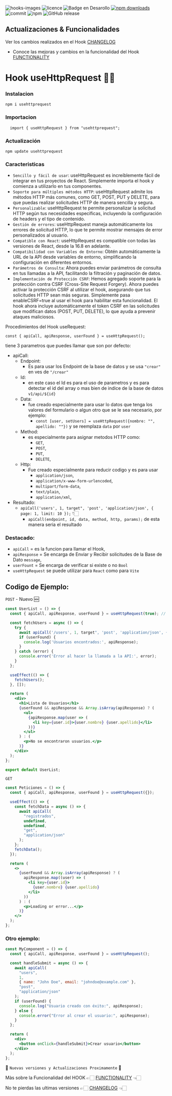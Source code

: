 ![hooks-images](https://github.com/user-attachments/assets/39266a60-7e6d-4d10-a46b-3d1dc6d3a3e5)
![licence](https://img.shields.io/github/license/GianfrancoD/useRequest)
![Badge en Desarollo](https://img.shields.io/badge/Status-En%20Desarrollo-green)
[![npm downloads](https://img.shields.io/npm/dt/usehttprequest.svg)](https://www.npmjs.com/package/usehttprequest)
![commit](https://img.shields.io/github/commits-since/GianfrancoD/useRequest/1.0.3)
![npm](https://img.shields.io/npm/v/usehttprequest)
![GitHub release](https://img.shields.io/github/release/GianfrancoD/usehttprequest)

## Actualizaciones & Funcionalidades

Ver los cambios realizados en el Hook [CHANGELOG](./CHANGELOG.md)

- Conoce las mejoras y cambios en la funcionalidad del Hook [FUNCTIONALITY](FUNCTIONALITY.md)

# Hook useHttpRequest ✍🏻

### Instalacion

```
npm i usehttprequest
```

### Importacion

```
  import { useHttpRequest } from "usehttprequest";
```

### Actualización

```
npm update usehttprequest
```

### Caracteristicas

- `Sencillo y fácil de usar`: useHttpRequest es increíblemente fácil de integrar en tus proyectos de React. Simplemente importa el hook y comienza a utilizarlo en tus componentes.
- `Soporte para múltiples métodos HTTP`: useHttpRequest admite los métodos HTTP más comunes, como GET, POST, PUT y DELETE, para que puedas realizar solicitudes HTTP de manera sencilla y segura.
- `Personalizable`: useHttpRequest te permite personalizar la solicitud HTTP según tus necesidades específicas, incluyendo la configuración de headers y el tipo de contenido.
- `Gestión de errores`: useHttpRequest maneja automáticamente los errores de solicitud HTTP, lo que te permite mostrar mensajes de error personalizados al usuario.
- `Compatible con React`: useHttpRequest es compatible con todas las versiones de React, desde la 16.8 en adelante.
- `Compatibilidad con Variables de Entorno`: Obtén automáticamente la URL de la API desde variables de entorno, simplificando la configuración en diferentes entornos.
- `Parámetros de Consulta`: Ahora puedes enviar parámetros de consulta en tus llamadas a la API, facilitando la filtración y paginación de datos.
- `Implementación de Protección CSRF`: Hemos agregado soporte para la protección contra CSRF (Cross-Site Request Forgery). Ahora puedes activar la protección CSRF al utilizar el hook, asegurando que tus solicitudes HTTP sean más seguras. Simplemente pasa enableCSRF=true al usar el hook para habilitar esta funcionalidad. El hook ahora incluye automáticamente el token CSRF en las solicitudes que modifican datos (POST, PUT, DELETE), lo que ayuda a prevenir ataques maliciosos.

Procedimientos del Hook useRequest:

`const { apiCall, apiResponse, userFound } = useHttpRequest();`

tiene 3 parametros que puedes llamar que son por defecto:

- apiCall:
  - Endpoint:
    - Es para usar los Endpoint de la base de datos y se usa `"crear"` en ves de `"/crear"`
  - Id:
    - en este caso el Id es para el uso de parametros y es para detectar el id del array o mas bien de indice de la base de datos `v1/api/${id}`
  - Data:
    - fue creado especialmente para usar lo datos que tenga los valores del formulario o algun otro que se le sea necesario, por ejemplo:
      - `const [user, setUsers] = useHttpRequest({nombre: "", apellido: ""})` y se reemplaza `data` por `user`
  - Method:
    - es especialmente para asignar metodos HTTP como:
      - `GET`,
      - `POST`,
      - `PUT`,
      - `DELETE`,
  - Http:
    - Fue creado especialmente para reducir codigo y es para usar
      - `application/json`,
      - `application/x-www-form-urlencoded`,
      - `multipart/form-data`,
      - `text/plain`,
      - `application/xml`,
- Resultado:
  - `apiCall('users', 1, target", 'post', 'application/json', { page: 1, limit: 10 });` 👇🏻
    - `apiCall(endpoint, id, data, method, http, params);` de esta manera seria el resultado

### Destacado:

- `apiCall` = es la funcion para llamar el Hook,
- `apiResponse` = Se encarga de Enviar y Recibir solicitudes de la Base de Dato `message`,
- `userFount` = Se encarga de verificar si existe o no `Bool`
- `useHttpRequest` se puede utilizar para `React` como para `Vite`

## Codigo de Ejemplo:

`POST` - Nuevo 🆕

```jsx
const UserList = () => {
  const { apiCall, apiResponse, userFound } = useHttpRequest(true); // al cambiarlo de false que es por defecto a true se activara automaticamente la proteccion CSRF

  const fetchUsers = async () => {
    try {
      await apiCall('/users', 1, target", 'post', 'application/json', { page: 1, limit: 10 });
      if (userFound) {
        console.log('Usuarios encontrados:', apiResponse);
      }
    } catch (error) {
      console.error('Error al hacer la llamada a la API:', error);
    }
  };

  useEffect(() => {
    fetchUsers();
  }, []);

  return (
    <div>
      <h1>Lista de Usuarios</h1>
      {userFound && apiResponse && Array.isArray(apiResponse) ? (
        <ul>
          {apiResponse.map(user => (
            <li key={user.id}>{user.nombre} {user.apellido}</li>
          ))}
        </ul>
      ) : (
        <p>No se encontraron usuarios.</p>
      )}
    </div>
  );
};

export default UserList;
```

`GET`

```jsx
const Peticiones = () => {
  const { apiCall, apiResponse, userFound } = useHttpRequest({});

  useEffect(() => {
    const fetchData = async () => {
      await apiCall(
        "registrados",
        undefined,
        undefined,
        "get",
        "application/json"
      );
    };
    fetchData();
  });

  return (
    <>
      {userFound && Array.isArray(apiResponse) ? (
        apiResponse.map((user) => (
          <li key={user.id}>
            {user.nombre} {user.apellido}
          </li>
        ))
      ) : (
        <p>Loading or error...</p>
      )}
    </>
  );
};
```

### Otro ejemplo:

```jsx
const MyComponent = () => {
  const { apiCall, apiResponse, userFound } = useHttpRequest();

  const handleSubmit = async () => {
    await apiCall(
      "users",
      1,
      { name: "John Doe", email: "johndoe@example.com" },
      "post",
      "application/json"
    );
    if (userFound) {
      console.log("Usuario creado con éxito:", apiResponse);
    } else {
      console.error("Error al crear el usuario:", apiResponse);
    }
  };

  return (
    <div>
      <button onClick={handleSubmit}>Crear usuario</button>
    </div>
  );
};
```

🚨 `Nuevas versiones y Actualizaciones Proximamente` 🚨

Màs sobre la Funcionalidad del HOOK 👉🏻 [FUNCTIONALITY](FUNCTIONALITY.md) 👈🏻

No te pierdas las ultimas versiones 👉🏻 [CHANGELOG](./CHANGELOG.md) 👈🏻
